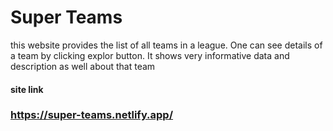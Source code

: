 # Super Teams
 this website provides the list of all teams in a league.
 One can see details of a team by clicking explor button.
 It shows very informative data and description as well about that team 

#### site link
### https://super-teams.netlify.app/
